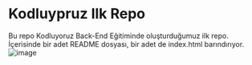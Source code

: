 # Kodluypruz Ilk Repo
Bu repo Kodluyoruz Back-End Eğitiminde oluşturduğumuz ilk repo. İçerisinde bir adet README dosyası, bir adet de index.html barındırıyor.
![image](https://user-images.githubusercontent.com/101502992/158059096-329039cc-3ce4-484f-a157-fc773878c0cc.png)
